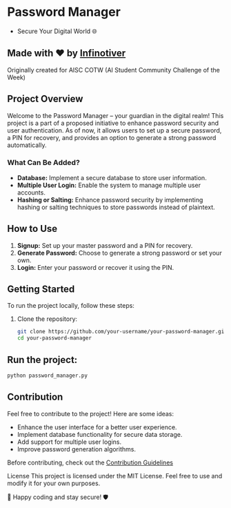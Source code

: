 # Password Manager 
- Secure Your Digital World 🌐
## Made with ❤️ by [Infinotiver](https://github.com/infinotiver)

Originally created for AISC COTW (AI Student Community Challenge of the Week)

## Project Overview

Welcome to the Password Manager – your guardian in the digital realm! This project is a part of a proposed initiative to enhance password security and user authentication. As of now, it allows users to set up a secure password, a PIN for recovery, and provides an option to generate a strong password automatically.

### What Can Be Added?

- **Database:** Implement a secure database to store user information.
- **Multiple User Login:** Enable the system to manage multiple user accounts.
- **Hashing or Salting:** Enhance password security by implementing hashing or salting techniques to store passwords instead of plaintext.

## How to Use

1. **Signup:** Set up your master password and a PIN for recovery.
2. **Generate Password:** Choose to generate a strong password or set your own.
3. **Login:** Enter your password or recover it using the PIN.

## Getting Started

To run the project locally, follow these steps:

1. Clone the repository:
   ```bash
   git clone https://github.com/your-username/your-password-manager.git
   cd your-password-manager
## Run the project:
```bash
python password_manager.py
```
## Contribution
Feel free to contribute to the project! Here are some ideas:

- Enhance the user interface for a better user experience.
- Implement database functionality for secure data storage.
- Add support for multiple user logins.
- Improve password generation algorithms.

Before contributing, check out the [Contribution Guidelines](https://github.com/infinotiver/Py-Invent/blob/master/CONTRIBUTING.md)

License
This project is licensed under the MIT License. Feel free to use and modify it for your own purposes.

🚀 Happy coding and stay secure! 🛡️